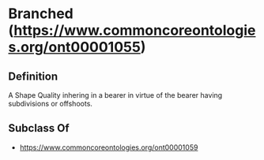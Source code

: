 # Branched (https://www.commoncoreontologies.org/ont00001055)

## Definition
A Shape Quality inhering in a bearer in virtue of the bearer having subdivisions or offshoots.

## Subclass Of
- https://www.commoncoreontologies.org/ont00001059

